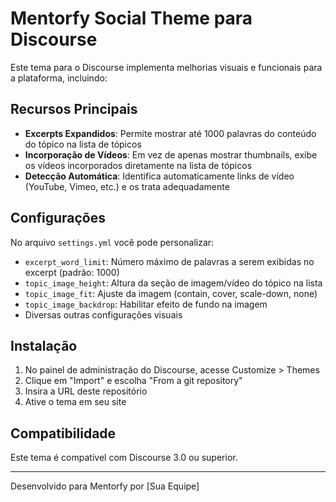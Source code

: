 # Mentorfy Social Theme para Discourse

Este tema para o Discourse implementa melhorias visuais e funcionais para a plataforma, incluindo:

## Recursos Principais

- **Excerpts Expandidos**: Permite mostrar até 1000 palavras do conteúdo do tópico na lista de tópicos
- **Incorporação de Vídeos**: Em vez de apenas mostrar thumbnails, exibe os vídeos incorporados diretamente na lista de tópicos
- **Detecção Automática**: Identifica automaticamente links de vídeo (YouTube, Vimeo, etc.) e os trata adequadamente

## Configurações

No arquivo `settings.yml` você pode personalizar:

- `excerpt_word_limit`: Número máximo de palavras a serem exibidas no excerpt (padrão: 1000)
- `topic_image_height`: Altura da seção de imagem/vídeo do tópico na lista
- `topic_image_fit`: Ajuste da imagem (contain, cover, scale-down, none)
- `topic_image_backdrop`: Habilitar efeito de fundo na imagem
- Diversas outras configurações visuais

## Instalação

1. No painel de administração do Discourse, acesse Customize > Themes
2. Clique em "Import" e escolha "From a git repository"
3. Insira a URL deste repositório
4. Ative o tema em seu site

## Compatibilidade

Este tema é compatível com Discourse 3.0 ou superior.

---

Desenvolvido para Mentorfy por [Sua Equipe]